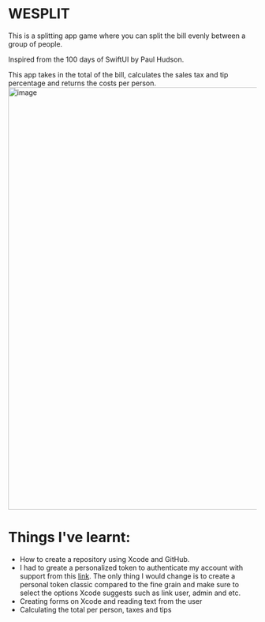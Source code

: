 # WESPLIT
This is a splitting app game where you can split the bill evenly between a group of people.

Inspired from the 100 days of SwiftUI by Paul Hudson. 

This app takes in the total of the bill, calculates the sales tax and tip percentage and returns the costs per person. 
<img width="855" alt="image" src="https://github.com/user-attachments/assets/ec01dd8a-e504-4963-bb4d-0d084ecf78d7" />

<h1> Things I've learnt:</h1>
<ul>
  <li> How to create a repository using Xcode and GitHub. </li>
  <li>I had to greate a personalized token to authenticate my account with support from this <a href = "https://appmakers.substack.com/p/how-to-upload-your-xcode-project-to-github?utm_campaign=post&utm_medium=web">link</a>. The only thing I would change is to create a personal token classic compared to the fine grain and make sure to select the options Xcode suggests such as link user, admin and etc.</li>
  <li>Creating forms on Xcode and reading text from the user</li>
  <li>Calculating the total per person, taxes and tips</li>
</ul>
